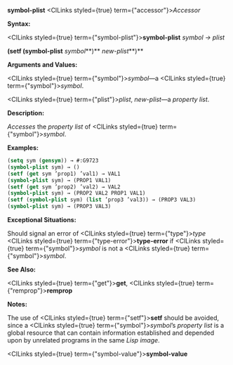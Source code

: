 **symbol-plist** <ClLinks styled={true} term={"accessor"}><i>Accessor</i></ClLinks> 



**Syntax:** 



<ClLinks styled={true} term={"symbol-plist"}><b>symbol-plist</b></ClLinks> *symbol → plist* 



<!-- **(setf (symbol-plist** <ClLinks styled={true} term={"symbol"}><i>symbol</i></ClLinks>**)** *new-plist<ClLinks styled={true} term={"t"}><b>*)</b></ClLinks>  -->
**(setf (symbol-plist** *symbol***)** *new-plist***)** 



**Arguments and Values:** 



<ClLinks styled={true} term={"symbol"}><i>symbol</i></ClLinks>—a <ClLinks styled={true} term={"symbol"}><i>symbol</i></ClLinks>. 



<ClLinks styled={true} term={"plist"}><i>plist</i></ClLinks>, *new-plist*—a *property list*. 



**Description:** 



*Accesses* the *property list* of <ClLinks styled={true} term={"symbol"}><i>symbol</i></ClLinks>. 



**Examples:**
```lisp
(setq sym (gensym)) → #:G9723 
(symbol-plist sym) → () 
(setf (get sym ’prop1) ’val1) → VAL1 
(symbol-plist sym) → (PROP1 VAL1) 
(setf (get sym ’prop2) ’val2) → VAL2 
(symbol-plist sym) → (PROP2 VAL2 PROP1 VAL1) 
(setf (symbol-plist sym) (list ’prop3 ’val3)) → (PROP3 VAL3) 
(symbol-plist sym) → (PROP3 VAL3) 
```
**Exceptional Situations:** 



Should signal an error of <ClLinks styled={true} term={"type"}><i>type</i></ClLinks> <ClLinks styled={true} term={"type-error"}><b>type-error</b></ClLinks> if <ClLinks styled={true} term={"symbol"}><i>symbol</i></ClLinks> is not a <ClLinks styled={true} term={"symbol"}><i>symbol</i></ClLinks>. 



**See Also:** 



<ClLinks styled={true} term={"get"}><b>get</b></ClLinks>, <ClLinks styled={true} term={"remprop"}><b>remprop</b></ClLinks> 



**Notes:** 



The use of <ClLinks styled={true} term={"setf"}><b>setf</b></ClLinks> should be avoided, since a <ClLinks styled={true} term={"symbol"}><i>symbol</i></ClLinks>’s *property list* is a global resource that can contain information established and depended upon by unrelated programs in the same *Lisp image*. 







 



 



<ClLinks styled={true} term={"symbol-value"}><b>symbol-value</b></ClLinks> 



